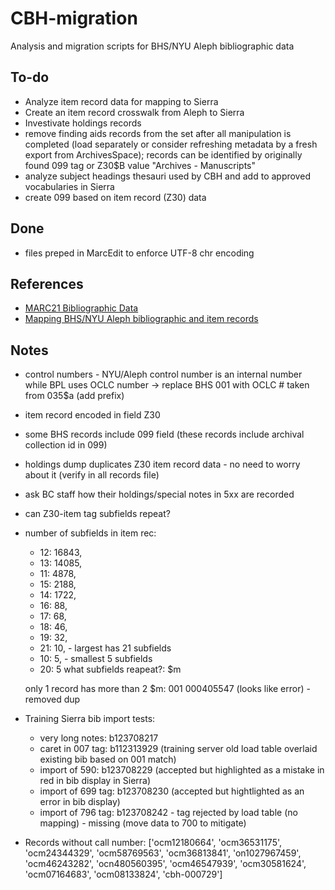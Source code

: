 # CBH-migration
 Analysis and migration scripts for BHS/NYU Aleph bibliographic data


## To-do
+ Analyze item record data for mapping to Sierra
+ Create an item record crosswalk from Aleph to Sierra
+ Investivate holdings records
+ remove finding aids records from the set after all manipulation is completed (load separately or consider refreshing metadata by a fresh export from ArchivesSpace); records can be identified by originally found 099 tag or Z30$B value "Archives - Manuscripts"
+ analyze subject headings thesauri used by CBH and add to approved vocabularies in Sierra
+ create 099 based on item record (Z30) data

## Done
+ files preped in MarcEdit to enforce UTF-8 chr encoding



## References
+ [MARC21 Bibliographic Data](https://www.loc.gov/marc/bibliographic/)
+ [Mapping BHS/NYU Aleph bibliographic and item records](https://docs.google.com/spreadsheets/d/19CPV3APa_wotCb2KLEjoiJF8IKdmbhuHEnqvFdqDhmQ/edit?usp=sharing)


## Notes
+ control numbers - NYU/Aleph control number is an internal number while BPL uses OCLC number -> replace BHS 001 with OCLC # taken from 035$a (add prefix)
+ item record encoded in field Z30
+ some BHS records include 099 field (these records include archival collection id in 099)
+ holdings dump duplicates Z30 item record data - no need to worry about it (verify in all records file)
+ ask BC staff how their holdings/special notes in 5xx are recorded
+ can Z30-item tag subfields repeat?
+ number of subfields in item rec:
    + 12: 16843,
    + 13: 14085,
    + 11: 4878,
    + 15: 2188,
    + 14: 1722,
    + 16: 88,
    + 17: 68,
    + 18: 46,
    + 19: 32,
    + 21: 10, - largest has 21 subfields
    + 10: 5,  - smallest 5 subfields
    + 20: 5
    what subfields reapeat?: $m

    only 1 record has more than 2 $m: 001  000405547 (looks like error) - removed dup

+ Training Sierra bib import tests:
    + very long notes: b123708217
    + caret in 007 tag: b112313929 (training server old load table overlaid existing bib based on 001 match)
    + import of 590: b123708229 (accepted but highlighted as a mistake in red in bib display in Sierra)
    + import of 699 tag: b123708230 (accepted but hightlighted as an error in bib display)
    + import of 796 tag: b123708242 - tag rejected by load table (no mapping) - missing (move data to 700 to mitigate)

+ Records without call number: ['ocm12180664', 'ocm36531175', 'ocm24344329', 'ocm58769563', 'ocm36813841', 'on1027967459', 'ocm46243282', 'ocn480560395', 'ocm46547939', 'ocm30581624', 'ocm07164683', 'ocm08133824', 'cbh-000729']